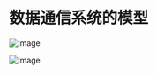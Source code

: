 <div algin = " center">

<h1 algin = " center" > 数据通信系统的模型</h1>          


![image](https://github.com/HUAWEI-eNSP/HUAWEI_eNSP-Computer-Network/assets/79436937/3b4ade26-9079-4665-8f24-0e7f06bdaa61)


![image](https://github.com/panhongsheng-eng/HUAWEI_eNSP-Computer-Network/assets/79436937/de3f0136-0e64-4b27-96ca-9256253f2de8)

</div>
